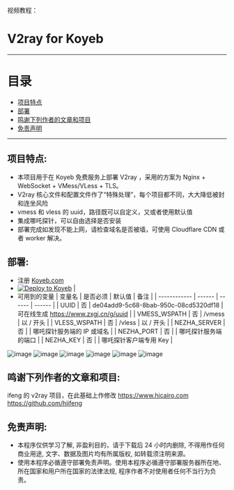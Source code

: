 视频教程：
# V2ray for Koyeb

* * *

# 目录

- [项目特点](README.md#项目特点)
- [部署](README.md#部署)
- [鸣谢下列作者的文章和项目](README.md#鸣谢下列作者的文章和项目)
- [免责声明](README.md#免责声明)

* * *

## 项目特点:
* 本项目用于在 Koyeb 免费服务上部署 V2ray ，采用的方案为 Nginx + WebSocket + VMess/VLess + TLS。
* V2ray 核心文件和配置文件作了“特殊处理”，每个项目都不同，大大降低被封和连坐风险
* vmess 和 vless 的 uuid，路径既可以自定义，又或者使用默认值
* 集成哪吒探针，可以自由选择是否安装
* 部署完成如发现不能上网，请检查域名是否被墙，可使用 Cloudflare CDN 或者 worker 解决。

## 部署:
* 注册 [Koyeb.com](https://app.koyeb.com/auth/signin/)
* [![Deploy to Koyeb](https://www.koyeb.com/static/images/deploy/button.svg)](https://app.koyeb.com/deploy?type=docker&name=v2r&ports=80;http;/&env[UUID]=de04add9-5c68-8bab-950c-08cd5320df18&env[NEZHA_SERVER]=server%20domain%20or%20ip&env[NEZHA_PORT]=server%20port&env[NEZHA_KEY]=agent%20key&image=docker.io/fscarmen/v2-koyeb) |
* 可用到的变量
  | 变量名 | 是否必须 | 默认值 | 备注 |
  | ------------ | ------ | ------ | ------ |
  | UUID         | 否 | de04add9-5c68-8bab-950c-08cd5320df18 | 可在线生成 https://www.zxgj.cn/g/uuid |
  | VMESS_WSPATH | 否 | /vmess | 以 / 开头 |
  | VLESS_WSPATH | 否 | /vless | 以 / 开头 |
  | NEZHA_SERVER | 否 |        | 哪吒探针服务端的 IP 或域名 |
  | NEZHA_PORT   | 否 |        | 哪吒探针服务端的端口 |
  | NEZHA_KEY    | 否 |        | 哪吒探针客户端专用 Key |

![image](https://user-images.githubusercontent.com/92626977/211201128-8eb8c495-03b1-4837-b11d-db5d5cf37a10.png)
![image](https://user-images.githubusercontent.com/92626977/211201164-51917877-c672-4b62-9031-67b497fd0936.png)
![image](https://user-images.githubusercontent.com/92626977/211201178-386d8e2c-189b-40ba-a37f-ebcd4ae2be5e.png)
![image](https://user-images.githubusercontent.com/92626977/211201189-62649d0d-ebb0-42f4-946a-38dea2601b46.png)
![image](https://user-images.githubusercontent.com/92626977/211201196-3d7e59ae-3b55-42db-81ac-b324d60a0bb1.png)
![image](https://user-images.githubusercontent.com/92626977/211201217-6a5c9493-4aa9-4c68-9cba-966893617ab0.png)

## 鸣谢下列作者的文章和项目:
ifeng 的 v2ray 项目，在此基础上作修改 https://www.hicairo.com https://github.com/hiifeng

## 免责声明:
* 本程序仅供学习了解, 非盈利目的，请于下载后 24 小时内删除, 不得用作任何商业用途, 文字、数据及图片均有所属版权, 如转载须注明来源。
* 使用本程序必循遵守部署免责声明。使用本程序必循遵守部署服务器所在地、所在国家和用户所在国家的法律法规, 程序作者不对使用者任何不当行为负责。
